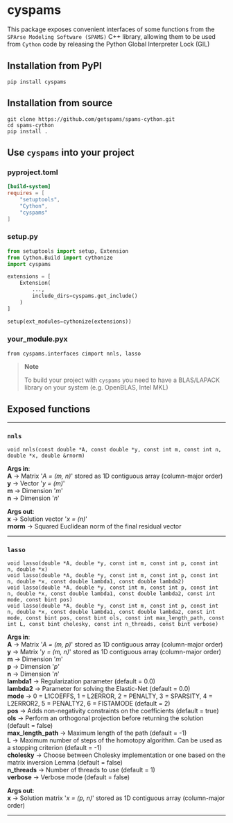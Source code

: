 # cyspams
This package exposes convenient interfaces of some functions from the `SPArse Modeling Software (SPAMS)` C++ library, allowing them to be used from `Cython` code by releasing the Python Global Interpreter Lock (GIL)

## Installation from PyPI
```Shell
pip install cyspams
```

## Installation from source
```Shell
git clone https://github.com/getspams/spams-cython.git
cd spams-cython
pip install .
```

## Use `cyspams` into your project
### pyproject.toml
```TOML
[build-system]
requires = [
    "setuptools",
    "Cython",
    "cyspams"
]
```
### setup.py
```Python
from setuptools import setup, Extension
from Cython.Build import cythonize
import cyspams

extensions = [
    Extension(
        ...,
        include_dirs=cyspams.get_include()
    )
]

setup(ext_modules=cythonize(extensions))
```
### your_module.pyx
```Cython
from cyspams.interfaces cimport nnls, lasso
```

> **Note**
>
> To build your project with `cyspams` you need to have a BLAS/LAPACK library on your system (e.g. OpenBLAS, Intel MKL)

## Exposed functions

---

### `nnls`
```
void nnls(const double *A, const double *y, const int m, const int n, double *x, double &rnorm)
```
__Args in__:\
__A__ → Matrix '_A = (m, n)_' stored as 1D contiguous array (column-major order)\
__y__ → Vector '_y = (m)_'\
__m__ → Dimension '_m_'\
__n__ → Dimension '_n_'

__Args out__:\
__x__ → Solution vector '_x = (n)_'\
__rnorm__ → Squared Euclidean norm of the final residual vector

---

### `lasso`
```
void lasso(double *A, double *y, const int m, const int p, const int n, double *x)
void lasso(double *A, double *y, const int m, const int p, const int n, double *x, const double lambda1, const double lambda2)
void lasso(double *A, double *y, const int m, const int p, const int n, double *x, const double lambda1, const double lambda2, const int mode, const bint pos)
void lasso(double *A, double *y, const int m, const int p, const int n, double *x, const double lambda1, const double lambda2, const int mode, const bint pos, const bint ols, const int max_length_path, const int L, const bint cholesky, const int n_threads, const bint verbose)
```
__Args in__:\
__A__ → Matrix '_A = (m, p)_' stored as 1D contiguous array (column-major order)\
__y__ → Matrix '_y = (m, n)_' stored as 1D contiguous array (column-major order)\
__m__ → Dimension '_m_'\
__p__ → Dimension '_p_'\
__n__ → Dimension '_n_'\
__lambda1__ → Regularization parameter (default = 0.0)\
__lambda2__ → Parameter for solving the Elastic-Net (default = 0.0)\
__mode__ → 0 = L1COEFFS, 1 = L2ERROR, 2 = PENALTY, 3 = SPARSITY, 4 = L2ERROR2, 5 = PENALTY2, 6 = FISTAMODE (default = 2)\
__pos__ → Adds non-negativity constraints on the coefficients (default = true)\
__ols__ → Perform an orthogonal projection before returning the solution (default = false)\
__max_length_path__ → Maximum length of the path (default = -1)\
__L__ → Maximum number of steps of the homotopy algorithm. Can be used as a stopping criterion (default = -1)\
__cholesky__ → Choose between Cholesky implementation or one based on the matrix inversion Lemma (default = false)\
__n_threads__ → Number of threads to use (default = 1)\
__verbose__ → Verbose mode (default = false)

__Args out__:\
__x__ → Solution matrix '_x = (p, n)_' stored as 1D contiguous array (column-major order)

---
